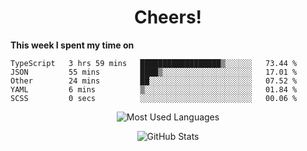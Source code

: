 <h1 align="center">Cheers!</h1>

**This week I spent my time on**
<!--START_SECTION:waka-->

```text
TypeScript   3 hrs 59 mins   ██████████████████▒░░░░░░   73.44 %
JSON         55 mins         ████▒░░░░░░░░░░░░░░░░░░░░   17.01 %
Other        24 mins         ██░░░░░░░░░░░░░░░░░░░░░░░   07.52 %
YAML         6 mins          ▒░░░░░░░░░░░░░░░░░░░░░░░░   01.84 %
SCSS         0 secs          ░░░░░░░░░░░░░░░░░░░░░░░░░   00.06 %
```

<!--END_SECTION:waka-->

<p align="center"><img src="https://github-readme-stats.vercel.app/api/top-langs/?username=thnkrn&layout=compact&hide=html&theme=tokyonight" alt="Most Used Languages" /></p>

<p align="center"><img src="https://github-readme-stats.vercel.app/api?username=thnkrn&show_icons=true&count_private=true&theme=tokyonight" alt="GitHub Stats" /></p>

<!-- <p align="center"><a href="https://wakatime.com"><img src="https://wakatime.com/share/@thnkrn/40092326-d1bd-471b-89da-9a7c63939402.png" /></p>
 -->
